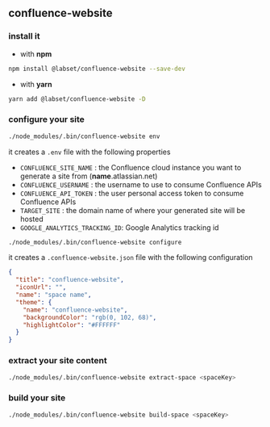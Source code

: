 ## confluence-website

### install it

- with **npm**

```bash
npm install @labset/confluence-website --save-dev
```

- with **yarn**

```bash
yarn add @labset/confluence-website -D
```

### configure your site


```bash
./node_modules/.bin/confluence-website env
```

it creates a `.env` file with the following properties

- `CONFLUENCE_SITE_NAME` : the Confluence cloud instance you want to generate a site from (**name**.atlassian.net)
- `CONFLUENCE_USERNAME` : the username to use to consume Confluence APIs
- `CONFLUENCE_API_TOKEN` : the user personal access token to consume Confluence APIs
- `TARGET_SITE` : the domain name of where your generated site will be hosted
- `GOOGLE_ANALYTICS_TRACKING_ID`: Google Analytics tracking id

```bash
./node_modules/.bin/confluence-website configure
```

it creates a `.confluence-website.json` file with the following configuration

```json
{
  "title": "confluence-website",
  "iconUrl": "",
  "name": "space name",
  "theme": {
    "name": "confluence-website",
    "backgroundColor": "rgb(0, 102, 68)",
    "highlightColor": "#FFFFFF"
  }
}
```

### extract your site content

```bash
./node_modules/.bin/confluence-website extract-space <spaceKey>
```

### build your site

```bash
./node_modules/.bin/confluence-website build-space <spaceKey>
```

